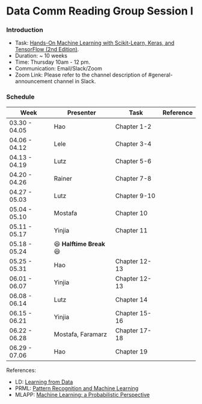 # Data Comm Reading Group Session I 

### Introduction
* Task: [Hands-On Machine Learning with Scikit-Learn, Keras, and TensorFlow (2nd Edition)](https://learning.oreilly.com/library/view/hands-on-machine-learning/9781492032632/). 
* Duration: ~ 10 weeks
* Time: Thursday 10am - 12 pm.  
* Communication: Email/Slack/Zoom
* Zoom Link: Please refer to the channel description of #general-announcement channel in Slack.  
### Schedule


|Week | Presenter | Task | Reference| 
|-----|-----------|------|----------|
|03.30 - 04.05| Hao | Chapter 1-2 | |
|04.06 - 04.12|  Lele   | Chapter 3-4 | |
|04.13 - 04.19|  Lutz   | Chapter 5-6 | |
|04.20 - 04.26|  Rainer   | Chapter 7-8 | |
|04.27 - 05.03|  Lutz  | Chapter 9-10| |
|05.04 - 05.10|  Mostafa   | Chapter 10| |
|05.11 - 05.17|  Yinjia  | Chapter 11| |
|05.18 - 05.24|  :laughing: **Halftime Break** :laughing:    | | |
|05.25 - 05.31| Hao | Chapter 12-13| |
|06.01 - 06.07| Yinjia | Chapter 12-13| |
|06.08 - 06.14| Lutz    | Chapter 14| |
|06.15 - 06.21| Yinjia | Chapter 15-16| |
|06.22 - 06.28| Mostafa, Faramarz| Chapter 17-18| |
|06.29 - 07.06| Hao | Chapter 19| |


References:
- LD:  [Learning from Data](http://work.caltech.edu/telecourse.html)
- PRML:  [Pattern Recognition and Machine Learning](https://www.microsoft.com/en-us/research/uploads/prod/2006/01/Bishop-Pattern-Recognition-and-Machine-Learning-2006.pdf)			
- MLAPP:  [Machine Learning: a Probabilistic Perspective](https://www.cs.ubc.ca/~murphyk/MLbook/)			
